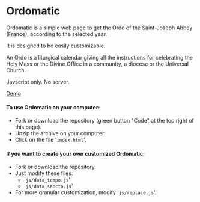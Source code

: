 # Ordomatic

Ordomatic is a simple web page to get the Ordo of the Saint-Joseph Abbey (France), according to the selected year.

It is designed to be easily customizable.

An Ordo is a liturgical calendar giving all the instructions for celebrating the Holy Mass or the Divine Office in a community, a diocese or the Universal Church.

Javscript only. No server.

[Demo](brroman.github.io/ordomatic/)

#### To use Ordomatic on your computer:
- Fork or download the repository (green button "Code" at the top right of this page).
- Unzip the archive on your computer.
- Click on the file '<code>index.html</code>'.

#### If you want to create your own customized Ordomatic:
- Fork or download the repository.
- Just modify these files:
  - '<code>js/data_tempo.js</code>'
  - '<code>js/data_sancto.js</code>'
- For more granular customization, modify '<code>js/replace.js</code>'.
